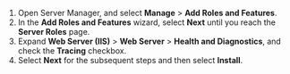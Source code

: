 1. Open Server Manager, and select **Manage** > **Add Roles and Features**.
1. In the **Add Roles and Features** wizard, select **Next** until you reach the **Server Roles** page.
1. Expand **Web Server (IIS)** > **Web Server** > **Health and Diagnostics**, and check the **Tracing** checkbox.
1. Select **Next** for the subsequent steps and then select **Install**.